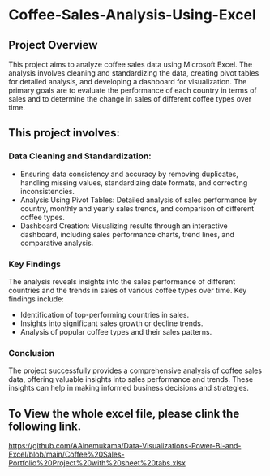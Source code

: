 
# Coffee-Sales-Analysis-Using-Excel

## Project Overview
This project aims to analyze coffee sales data using Microsoft Excel. The analysis involves cleaning and standardizing the data, creating pivot tables for detailed analysis, and developing a dashboard for visualization. The primary goals are to evaluate the performance of each country in terms of sales and to determine the change in sales of different coffee types over time.

## This project involves:
### Data Cleaning and Standardization: 
- Ensuring data consistency and accuracy by removing duplicates, handling missing values, standardizing date formats, and correcting inconsistencies.
- Analysis Using Pivot Tables: Detailed analysis of sales performance by country, monthly and yearly sales trends, and comparison of different coffee types.
- Dashboard Creation: Visualizing results through an interactive dashboard, including sales performance charts, trend lines, and comparative analysis.

### Key Findings
The analysis reveals insights into the sales performance of different countries and the trends in sales of various coffee types over time. Key findings include:
- Identification of top-performing countries in sales.
- Insights into significant sales growth or decline trends.
- Analysis of popular coffee types and their sales patterns.

### Conclusion
The project successfully provides a comprehensive analysis of coffee sales data, offering valuable insights into sales performance and trends. These insights can help in making informed business decisions and strategies.

## To View the whole excel file, please clink the following link.
https://github.com/AAinemukama/Data-Visualizations-Power-BI-and-Excel/blob/main/Coffee%20Sales-Portfolio%20Project%20with%20sheet%20tabs.xlsx
